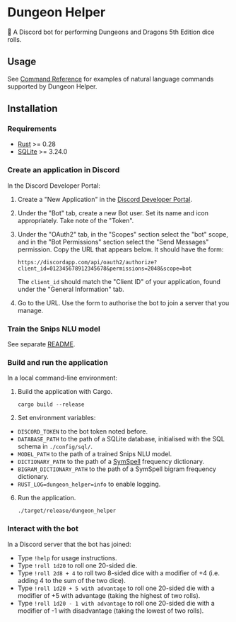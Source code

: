 # Dungeon Helper

🎲 A Discord bot for performing Dungeons and Dragons 5th Edition dice rolls.

## Usage

See [Command Reference](./COMMANDS.md) for examples of natural language commands supported by Dungeon Helper.

## Installation

### Requirements

- [Rust](https://www.rust-lang.org/) >= 0.28
- [SQLite](https://www.sqlite.org/) >= 3.24.0

### Create an application in Discord

In the Discord Developer Portal:

1.  Create a "New Application" in the [Discord Developer Portal](https://discordapp.com/developers/applications).
2.  Under the "Bot" tab, create a new Bot user. Set its name and icon appropriately. Take note of the "Token".
3.  Under the "OAuth2" tab, in the "Scopes" section select the "bot" scope, and in the "Bot Permissions" section select the "Send Messages" permission. Copy the URL that appears below. It should have the form:

    ```
    https://discordapp.com/api/oauth2/authorize?client_id=012345678912345678&permissions=2048&scope=bot
    ```

    The `client_id` should match the "Client ID" of your application, found under the "General Information" tab.
4.  Go to the URL. Use the form to authorise the bot to join a server that you manage.

### Train the Snips NLU model

See separate [README](./train/README.md).

### Build and run the application

In a local command-line environment:

1.  Build the application with Cargo.

    ```
    cargo build --release
    ```
2.  Set environment variables:
  - `DISCORD_TOKEN` to the bot token noted before.
  - `DATABASE_PATH` to the path of a SQLite database, initialised with the SQL schema in `./config/sql/`.
  - `MODEL_PATH` to the path of a trained Snips NLU model.
  - `DICTIONARY_PATH` to the path of a [SymSpell](https://github.com/reneklacan/symspell) frequency dictionary.
  - `BIGRAM_DICTIONARY_PATH` to the path of a SymSpell bigram frequency dictionary.
  - `RUST_LOG=dungeon_helper=info` to enable logging.
6.  Run the application.

    ```
    ./target/release/dungeon_helper
    ```

### Interact with the bot

In a Discord server that the bot has joined:

- Type `!help` for usage instructions.
- Type `!roll 1d20` to roll one 20-sided die.
- Type `!roll 2d8 + 4` to roll two 8-sided dice with a modifier of +4 (i.e. adding 4 to the sum of the two dice).
- Type `!roll 1d20 + 5 with advantage` to roll one 20-sided die with a modifier of +5 with advantage (taking the highest of two rolls).
- Type `!roll 1d20 - 1 with advantage` to roll one 20-sided die with a modifier of -1 with disadvantage (taking the lowest of two rolls).
